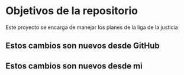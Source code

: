 # Objetivos de la repositorio

Este proyecto se encarga de manejar los planes de la liga de la justicia


## Estos cambios son nuevos desde GitHub
## Estos cambios son nuevos desde mi 
